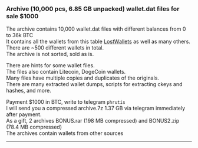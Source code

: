 ### Archive (10,000 pcs, 6.85 GB unpacked) wallet.dat files for sale $1000

The archive contains 10,000 wallet.dat files with different balances from 0 to 36k BTC<br>
It contains all the wallets from this table [LostWallets](https://github.com/phrutis/LostWallets?tab=readme-ov-file#walletdat-addresses-table) as well as many others.<br>
There are ~500 different wallets in total.<br>
The archive is not sorted, sold as is.<br>

There are hints for some wallet files.<br>
The files also contain Litecoin, DogeCoin wallets.<br>
Many files have multiple copies and duplicates of the originals.<br>
There are many extracted wallet dumps, scripts for extracting ckeys and hashes, and more.

Payment $1000 in BTC, write to telegram ```phrutis``` <br>
I will send you a compressed archive.7z 1.37 GB via telegram immediately after payment.<br>
As a gift, 2 archives BONUS.rar (198 MB compressed) and BONUS2.zip (78.4 MB compressed)<br>
The archives contain wallets from other sources<hr>
